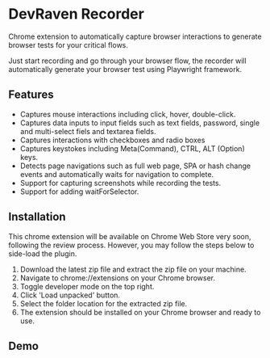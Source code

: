 # DevRaven Recorder

Chrome extension to automatically capture browser interactions to generate browser tests for your critical flows.

Just start recording and go through your browser flow, the recorder will automatically generate your browser test using Playwright framework.

## Features

- Captures mouse interactions including click, hover, double-click.
- Captures data inputs to input fields such as text fields, password, single and multi-select fiels and textarea fields.
- Captures interactions with checkboxes and radio boxes
- Captures keystokes including Meta(Command), CTRL, ALT (Option) keys.
- Detects page navigations such as full web page, SPA or hash change events and automatically waits for navigation to complete.
- Support for capturing screenshots while recording the tests.
- Support for adding waitForSelector.

## Installation

This chrome extension will be available on Chrome Web Store very soon, following the review process. However, you may follow the steps below to side-load the plugin.

1. Download the latest zip file and extract the zip file on your machine.
2. Navigate to chrome://extensions on your Chrome browser.
3. Toggle developer mode on the top right.
4. Click 'Load unpacked' button.
5. Select the folder location for the extracted zip file.
6. The extension should be installed on your Chrome browser and ready to use.

## Demo
